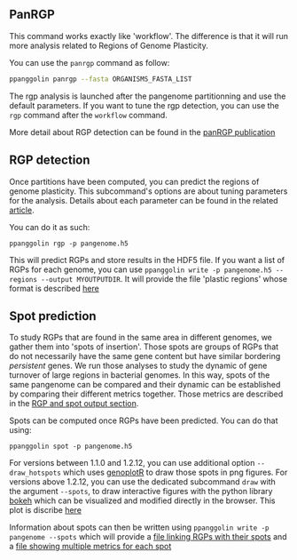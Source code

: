 ## PanRGP


This command works exactly like 'workflow'. The difference is that it will run more analysis related to Regions of Genome Plasticity.

You can use the `panrgp` command as follow:

```bash
ppanggolin panrgp --fasta ORGANISMS_FASTA_LIST
```

The rgp analysis is launched after the pangenome partitionning and use the default parameters. 
If you want to tune the rgp detection, you can use the `rgp` command after the `workflow` command.


More detail about RGP detection can be found in the [panRGP publication](https://doi.org/10.1093/bioinformatics/btaa792)


## RGP detection

Once partitions have been computed, you can predict the regions of genome plasticity. 
This subcommand's options are about tuning parameters for the analysis. Details about each parameter can be found in the related [article](https://doi.org/10.1093/bioinformatics/btaa792).

You can do it as such:

`ppanggolin rgp -p pangenome.h5`

This will predict RGPs and store results in the HDF5 file. If you want a list of RGPs for each genome, you can use `ppanggolin write -p pangenome.h5 --regions --output MYOUTPUTDIR`. It will provide the file 'plastic regions' whose format is described [here](rgpOutputs.md#RGP)

## Spot prediction


To study RGPs that are found in the same area in different genomes, we gather them into 'spots of insertion'. Those spots are groups of RGPs that do not necessarily have the same gene content but have similar bordering _persistent_ genes. We run those analyses to study the dynamic of gene turnover of large regions in bacterial genomes. In this way, spots of the same pangenome can be compared and their dynamic can be established by comparing their different metrics together. Those metrics are described in the [RGP and spot output section](rgpOutputs.md#Spots).

Spots can be computed once RGPs have been predicted. You can do that using:

`ppanggolin spot -p pangenome.h5`

For versions between 1.1.0 and 1.2.12, you can use additional option `--draw_hotspots` which uses [genoplotR](http://genoplotr.r-forge.r-project.org/) to draw those spots in png figures. For versions above 1.2.12, you can use the dedicated subcommand `draw` with the argument `--spots`, to draw interactive figures with the python library [bokeh](http://docs.bokeh.org/en/latest/)  which can be visualized and modified directly in the browser. This plot is discribe [here](rgpOutputs.md#draw-spots)

Information about spots can then be written using `ppanggolin write -p pangenome --spots` which will provide a [file linking RGPs with their spots](rgpOutputs.md#Spots) and a [file showing multiple metrics for each spot](rgpOutputs.md#summarize-spots)